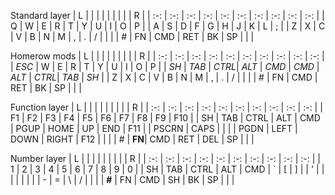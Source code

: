 

Standard layer
| L     |       |       |       |       |       |       |       |       | R     |
| :-:   | :-:   | :-:   | :-:   | :-:   | :-:   | :-:   | :-:   | :-:   | :-:   |
| Q     | W     | E     | R     | T     | Y     | U     | I     | O     | P     |
| A     | S     | D     | F     | G     | H     | J     | K     | L     | ;     |
| Z     | X     | C     | V     | B     | N     | M     | ,     | .     | /     |
|       |       | #     | FN    | CMD   | RET   | BK    | SP    |       |       |

Homerow mods
| L     |       |       |       |       |       |       |       |       | R     |
| :-:   | :-:   | :-:   | :-:   | :-:   | :-:   | :-:   | :-:   | :-:   | :-:   |
| _ESC_ | W     | E     | R     | T     | Y     | U     | I     | O     | P     |
| _SH_  | _TAB_ | _CTRL_| _ALT_ | _CMD_ | _CMD_ | _ALT_ | _CTRL_| _TAB_ | _SH_  |
| Z     | X     | C     | V     | B     | N     | M     | ,     | .     | /     |
|       |       | #     | FN    | CMD   | RET   | BK    | SP    |       |       |

Function layer
| L     |       |       |       |       |       |       |       |       | R     |
| :-:   | :-:   | :-:   | :-:   | :-:   | :-:   | :-:   | :-:   | :-:   | :-:   |
| F1    | F2    | F3    | F4    | F5    | F6    | F7    | F8    | F9    | F10   |
| SH    | TAB   | CTRL  | ALT   | CMD   | PGUP  | HOME  | UP    | END   | F11   |
| PSCRN | CAPS  |       |       |       | PGDN  | LEFT  | DOWN  | RIGHT | F12   |
|       |       | #     | **FN**| CMD   | RET   | DEL   | SP    |       |       |

Number layer
| L     |       |       |       |       |       |       |       |       | R     |
| :-:   | :-:   | :-:   | :-:   | :-:   | :-:   | :-:   | :-:   | :-:   | :-:   |
| 1     | 2     | 3     | 4     | 5     | 6     | 7     | 8     |  9    | 0     |
| SH    | TAB   | CTRL  | ALT   | CMD   | `     | \[    | \]    |       | '     |
|       |       |       |       |       |       | -     | =     | \     | /     |
|       |       | **#** | FN    | CMD   | SH    | BK    | SP    |       |       |
